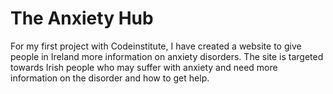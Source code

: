 # The Anxiety Hub

For my first project with Codeinstitute, I have created a website to give people in Ireland more 
information on anxiety disorders. The site is targeted towards Irish people who may suffer
with anxiety and need more information on the disorder and how to get help.
